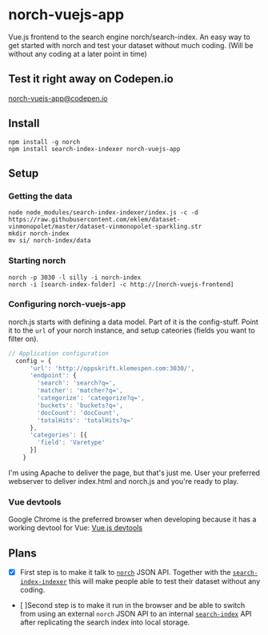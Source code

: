 # norch-vuejs-app
Vue.js frontend to the search engine norch/search-index. An easy way to get started with norch and test your dataset without much coding. (Will be without any coding at a later point in time)

## Test it right away on Codepen.io
[norch-vuejs-app@codepen.io](http://codepen.io/eklem/pen/YNyrMo)

## Install
```console
npm install -g norch
npm install search-index-indexer norch-vuejs-app
```

## Setup

### Getting the data
```console
node node_modules/search-index-indexer/index.js -c -d https://raw.githubusercontent.com/eklem/dataset-vinmonopolet/master/dataset-vinmonopolet-sparkling.str
mkdir norch-index
mv si/ norch-index/data
```

### Starting norch
```console
norch -p 3030 -l silly -i norch-index
norch -i [search-index-folder] -c http://[norch-vuejs-frontend]
```

### Configuring norch-vuejs-app
norch.js starts with defining a data model. Part of it is the config-stuff. Point it to the `url` of your norch instance, and setup cateories (fields you want to filter on).
```javascript
// Application configuration
  config = {
      'url': 'http://oppskrift.klemespen.com:3030/',
      'endpoint': {
        'search': 'search?q=',
        'matcher': 'matcher?q=',
        'categorize': 'categorize?q=',
        'buckets': 'buckets?q=',
        'docCount': 'docCount',
        'totalHits': 'totalHits?q='
      },
      'categories': [{
        'field': 'Varetype'
      }]
    }
```

I'm using Apache to deliver the page, but that's just me. User your preferred webserver to deliver index.html and norch.js and you're ready to play.

### Vue devtools
Google Chrome is the preferred browser when developing because it has a working devtool for Vue: [Vue.js devtools](https://chrome.google.com/webstore/detail/vuejs-devtools/nhdogjmejiglipccpnnnanhbledajbpd) 

## Plans
* [x] First step is to make it talk to [`norch`](https://github.com/fergiemcdowall/norch) JSON API. Together with the [`search-index-indexer`](https://github.com/eklem/search-index-indexer) this will make people able to test their dataset without any coding.
* [ ]Second step is to make it run in the browser and be able to switch from using an external `norch` JSON API to an internal [`search-index`](https://github.com/fergiemcdowall/search-index) API after replicating the search index into local storage.
